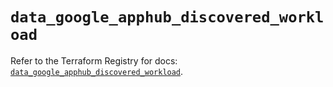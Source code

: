 # `data_google_apphub_discovered_workload`

Refer to the Terraform Registry for docs: [`data_google_apphub_discovered_workload`](https://registry.terraform.io/providers/hashicorp/google/6.48.0/docs/data-sources/apphub_discovered_workload).
